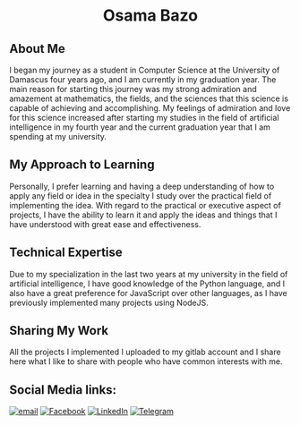 <h1 align="center">Osama Bazo</h1>

About Me
----------------

I began my journey as a student in Computer Science at the University of Damascus four years ago, and I am currently in my graduation year. The main reason for starting this journey was my strong admiration and amazement at mathematics, the fields, and the sciences that this science is capable of achieving and accomplishing.
My feelings of admiration and love for this science increased after starting my studies in the field of artificial intelligence in my fourth year and the current graduation year that I am spending at my university.

My Approach to Learning
----------------

Personally, I prefer learning and having a deep understanding of how to apply any field or idea in the specialty I study over the practical field of implementing the idea. With regard to the practical or executive aspect of projects, I have the ability to learn it and apply the ideas and things that I have understood with great ease and effectiveness.

Technical Expertise
----------------

Due to my specialization in the last two years at my university in the field of artificial intelligence, I have good knowledge of the Python language, and I also have a great preference for JavaScript over other languages, as I have previously implemented many projects using NodeJS.

Sharing My Work
----------------

All the projects I implemented I uploaded to my gitlab account and I share here what I like to share with people who have common interests with me.

Social Media links:
----------------

[![email][b-email]][l-email] [![Facebook][b-facebook]][l-facebook] [![LinkedIn][b-linkedin]][l-linkedin] [![Telegram][b-telegram]][l-telegram]

[l-email]: mailto:osamabazo0@gmail.com
[l-facebook]: https://www.facebook.com/osama.bazzo.9
[l-linkedin]: https://www.linkedin.com/in/osama-bazo-547436210/
[l-telegram]: https://t.me/Osamabazo

[b-email]: https://img.shields.io/badge/email-ea4335.svg?style=for-the-badge&logo=gmail&logoColor=white
[b-facebook]:  https://img.shields.io/badge/facebook-0a66c2.svg?style=for-the-badge&logo=facebook&logoColor=white
[b-linkedin]: https://img.shields.io/badge/linkedin-ffffff.svg?style=for-the-badge&logo=linkedin&logoColor=0a66c2
[b-telegram]: https://img.shields.io/badge/telegram-03a2cc.svg?style=for-the-badge&logo=telegram&logoColor=white
